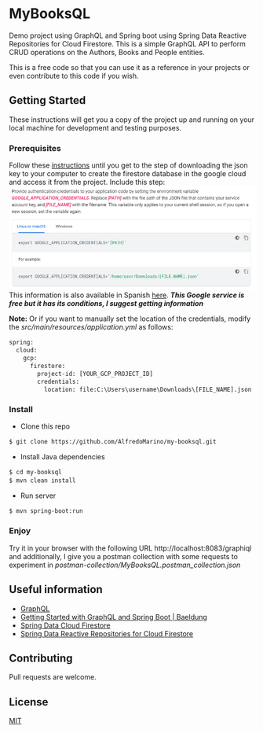 # MyBooksQL

Demo project using GraphQL and Spring boot using Spring Data Reactive Repositories for Cloud Firestore.
This is a simple GraphQL API to perform CRUD operations on the Authors, Books and People entities.

This is a free code so that you can use it as a reference in your projects or even contribute to this code if you wish.

## Getting Started

These instructions will get you a copy of the project up and running on your local machine for development and testing purposes.

### Prerequisites

Follow these [instructions](https://cloud.google.com/firestore/docs/quickstart-servers) until you get to the step of downloading the json key to your computer to create the firestore database in the google cloud and access it from the project. Include this step:
![Set-google-credential-location](docs/google-cloud-instructions1.png)
This information is also available in Spanish [here](https://cloud.google.com/firestore/docs/quickstart-servers?hl=es). **_This Google service is free but it has its conditions, I suggest getting information_**

**Note:** Or if you want to manually set the location of the credentials, modify the _src/main/resources/application.yml_ as follows:

````
spring:
  cloud:
    gcp:
      firestore:
        project-id: [YOUR_GCP_PROJECT_ID]
        credentials:
          location: file:C:\Users\username\Downloads\[FILE_NAME].json
````

### Install

- Clone this repo
```sh
$ git clone https://github.com/AlfredoMarino/my-booksql.git
```
 - Install Java dependencies
```sh
$ cd my-booksql
$ mvn clean install
```
 - Run server
```sh
$ mvn spring-boot:run
```

### Enjoy

Try it in your browser with the following URL http://localhost:8083/graphiql and additionally, I give you a postman collection with some requests to experiment in _postman-collection/MyBooksQL.postman_collection.json_

## Useful information

+ [GraphQL](https://graphql.org/)
+ [Getting Started with GraphQL and Spring Boot | Baeldung](https://www.baeldung.com/spring-graphql)
+ [Spring Data Cloud Firestore](https://github.com/spring-cloud/spring-cloud-gcp/blob/master/docs/src/main/asciidoc/firestore.adoc)
+ [Spring Data Reactive Repositories for Cloud Firestore](https://cloud.spring.io/spring-cloud-static/spring-cloud-gcp/1.2.0.RC1/reference/html/#spring-data-reactive-repositories-for-cloud-firestore)

## Contributing

Pull requests are welcome.

## License

[MIT](https://choosealicense.com/licenses/mit/)